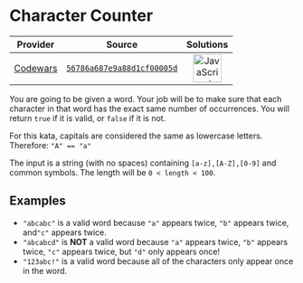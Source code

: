 [_metadata_:generated]: - "true"

# Character Counter

<!-- INFO TABLE BEGIN -->

| Provider                                        | Source                                                                               | Solutions                                                                                                                                                    |
| :---------------------------------------------: | :----------------------------------------------------------------------------------: | :----------------------------------------------------------------------------------------------------------------------------------------------------------: |
| [Codewars](../../../docs/providers/Codewars.md) | [`56786a687e9a88d1cf00005d`](https://www.codewars.com/kata/56786a687e9a88d1cf00005d) | [<img src="https://res.cloudinary.com/rascaltwo/image/upload/v1631924076/javascript_ehszr7.svg" alt="JavaScript" title="JavaScript" width="50" />](solve.js) |

<!-- INFO TABLE END -->

You are going to be given a word. Your job will be to make sure that each character in that word has the exact same number of occurrences. You will return `true` if it is valid, or `false` if it is not.

For this kata, capitals are considered the same as lowercase letters. Therefore: `"A" == "a"` 

The input is a string (with no spaces) containing `[a-z],[A-Z],[0-9]` and common symbols. The length will be `0 < length < 100`.


## Examples

* `"abcabc"` is a valid word because `"a"` appears twice, `"b"` appears twice, and`"c"` appears twice.  
* `"abcabcd"` is **NOT** a valid word because `"a"` appears twice, `"b"` appears twice, `"c"` appears twice, but `"d"` only appears once!  
* `"123abc!"` is a valid word because all of the characters only appear once in the word.
